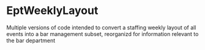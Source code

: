 # EptWeeklyLayout
Multiple versions of code intended to convert a staffing weekly layout of all events into a bar management subset, reorganizd for information relevant to the bar department
